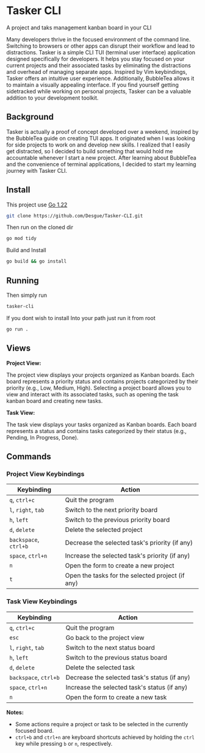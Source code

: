 # Tasker CLI

A project and taks management kanban board in your CLI

Many developers thrive in the focused environment of the command line. Switching to browsers or other apps can disrupt their workflow and lead to distractions.
Tasker is a simple CLI TUI (terminal user interface) application designed specifically for developers. It helps you stay focused on your current projects and their associated tasks by eliminating the distractions and overhead of managing separate apps.
Inspired by Vim keybindings, Tasker offers an intuitive user experience. Additionally, BubbleTea allows it to maintain a visually appealing interface.
If you find yourself getting sidetracked while working on personal projects, Tasker can be a valuable addition to your development toolkit.


## Background
Tasker is actually a proof of concept developed over a weekend, inspired by the BubbleTea guide on creating TUI apps.
It originated when I was looking for side projects to work on and develop new skills. I realized that I easily get distracted, so I decided to build something that would hold me accountable whenever I start a new project.
After learning about BubbleTea and the convenience of terminal applications, I decided to start my learning journey with Tasker CLI.

## Install
This project use [Go 1.22](https://go.dev/dl/)
```bash
git clone https://github.com/Desgue/Tasker-CLI.git
```
Then run on the cloned dir
```bash
go mod tidy
```
Build and Install
```bash
go build && go install
```
## Running
Then simply run 
```bash
tasker-cli
```
If you dont wish to install Into your path just run it from root
```bash
go run .
```

## Views

**Project View:**

The project view displays your projects organized as Kanban boards. 
Each board represents a priority status and contains projects categorized by their priority (e.g., Low, Medium, High). 
Selecting a project board allows you to view and interact with its associated tasks, such as opening the task kanban board and creating new tasks.

**Task View:**

The task view displays your tasks organized as Kanban boards. 
Each board represents a status and contains tasks categorized by their status (e.g., Pending, In Progress, Done). 

## Commands

### Project View Keybindings

| Keybinding | Action |
|---|---|
| `q`, `ctrl+c` | Quit the program |
| `l`, `right`, `tab` | Switch to the next priority board |
| `h`, `left` | Switch to the previous priority board |
| `d`, `delete` | Delete the selected project |
| `backspace`, `ctrl+b` | Decrease the selected task's priority (if any) |
| `space`, `ctrl+n` | Increase the selected task's priority (if any) |
| `n` | Open the form to create a new project |
| `t` | Open the tasks for the selected project (if any) |




### Task View Keybindings

| Keybinding | Action |
|---|---|
| `q`, `ctrl+c` | Quit the program |
| `esc` | Go back to the project view |
| `l`, `right`, `tab` | Switch to the next status board |
| `h`, `left` | Switch to the previous status board|
| `d`, `delete` | Delete the selected task |
| `backspace`, `ctrl+b` | Decrease the selected task's status (if any) |
| `space`, `ctrl+n` | Increase the selected task's status (if any) |
| `n` | Open the form to create a new task |

**Notes:**

* Some actions require a project or task to be selected in the currently focused board.
* `ctrl+b` and `ctrl+n` are keyboard shortcuts achieved by holding the `ctrl` key while pressing `b` or `n`, respectively.

